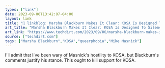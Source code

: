 ```yaml
---
types: ["link"]
date: 2023-09-06T13:42:07-04:00
layout: link
title: "🔗 linkblog: Marsha Blackburn Makes It Clear: KOSA Is Designed To Silence Trans People | Techdirt'"
art_title: "Marsha Blackburn Makes It Clear: KOSA Is Designed To Silence Trans People | Techdirt"
art_link: "https://www.techdirt.com/2023/09/06/marsha-blackburn-makes-it-clear-kosa-is-designed-to-silence-trans-people/"
source: ["techdirt.com"]
tags: ["Marsha Blackburn","KOSA","queerphobia","Mike Masnick"]
---
```

I'll admit that I've been wary of Masnick's hostility to KOSA, but Blackburn's comments justify his stance. This ought to kill support for KOSA.  
 
